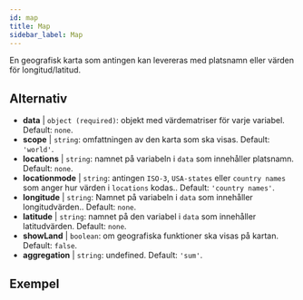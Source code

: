 ```yaml
---
id: map
title: Map
sidebar_label: Map
---
```


En geografisk karta som antingen kan levereras med platsnamn eller värden för longitud/latitud.

## Alternativ

* __data__ | `object (required)`: objekt med värdematriser för varje variabel. Default: `none`.
* __scope__ | `string`: omfattningen av den karta som ska visas. Default: `'world'`.
* __locations__ | `string`: namnet på variabeln i `data` som innehåller platsnamn. Default: `none`.
* __locationmode__ | `string`: antingen `ISO-3`, `USA-states` eller `country names` som anger hur värden i `locations` kodas.. Default: `'country names'`.
* __longitude__ | `string`: Namnet på variabeln i `data` som innehåller longitudvärden.. Default: `none`.
* __latitude__ | `string`: namnet på den variabel i `data` som innehåller latitudvärden. Default: `none`.
* __showLand__ | `boolean`: om geografiska funktioner ska visas på kartan. Default: `false`.
* __aggregation__ | `string`: undefined. Default: `'sum'`.


## Exempel
